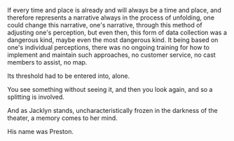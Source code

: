 If every time and place is already and will always be a time and place, and therefore represents a narrative always in the process of unfolding, one could change this narrative, one's narrative, through this method of adjusting one's perception, but even then, this form of data collection was a dangerous kind, maybe even the most dangerous kind. It being based on one's individual perceptions, there was no ongoing training for how to implement and maintain such approaches, no customer service, no cast members to assist, no map.

Its threshold had to be entered into, alone.

You see something without seeing it, and then you look again, and so a splitting is involved.

And as Jacklyn stands, uncharacteristically frozen in the darkness of the theater, a memory comes to her mind.

His name was Preston.